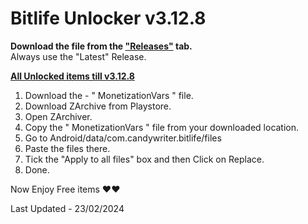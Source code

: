 # Bitlife Unlocker v3.12.8

**Download the file from the ["Releases"](https://github.com/zeropse/bitlife-unlocker/releases/tag/3.12.8) tab.** <br >Always use the "Latest" Release.

**<ins>All Unlocked items till v3.12.8</ins>**

1. Download the - " MonetizationVars " file.
2. Download ZArchive from Playstore.
3. Open ZArchiver.
4. Copy the " MonetizationVars " file from your downloaded location.
5. Go to Android/data/com.candywriter.bitlife/files
6. Paste the files there.
7. Tick the "Apply to all files" box and then Click on Replace.
8. Done.

Now Enjoy Free items ❤️❤️

Last Updated - 23/02/2024
